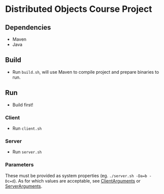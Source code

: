 # Distributed Objects Course Project

## Dependencies
- Maven
- Java

## Build
- Run `build.sh`, will use Maven to compile project and prepare binaries to run.

## Run
- Build first!
### Client
- Run `client.sh`

### Server
- Run `server.sh`

### Parameters
These must be provided as system properties (eg. `./server.sh -Da=b -Dc=d`). As for which values are acceptable, see
[ClientArguments](https://github.com/lipusal/POD-waifus/blob/master/client/src/main/java/ar/edu/itba/client/util/ClientArguments.java#L25)
or [ServerArguments](https://github.com/lipusal/POD-waifus/blob/master/server/src/main/java/ar/edu/itba/server/util/ServerArguments.java#L18). 
